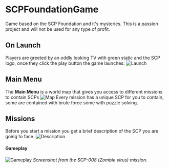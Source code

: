 # SCPFoundationGame
Game based on the SCP Foundation and it's mysteries.
This is a passion project and will not be used for any type of profit.

## On Launch
Players are greeted by an oddly looking TV with green static and the SCP logo, once they click the play button the game launches:
![Launch](https://user-images.githubusercontent.com/47458826/167254744-33837483-b18f-447b-b3ab-093d25ceb4f7.png)


## Main Menu
The **Main Menu** is a world map that gives you access to different missions to contain SCPs
![Map](https://user-images.githubusercontent.com/47458826/167254780-8aa84e7b-d435-4a6e-bb0f-54157f6ae90d.png)
Every mission has a unique SCP for you to contain, some are contained with brute force some with puzzle solving.

## Missions
Before you start a mission you get a brief description of the SCP you are going to face.
![Description](https://user-images.githubusercontent.com/47458826/167254829-801bbee9-561a-43f6-8a69-fe0cc162e9d8.png)
#### Gameplay 
![Gameplay](https://user-images.githubusercontent.com/47458826/167254843-6b07dca6-56f5-4969-b998-26f768edabb1.png)
*Screenshot from the SCP-008 (Zombie virus) mission.*
